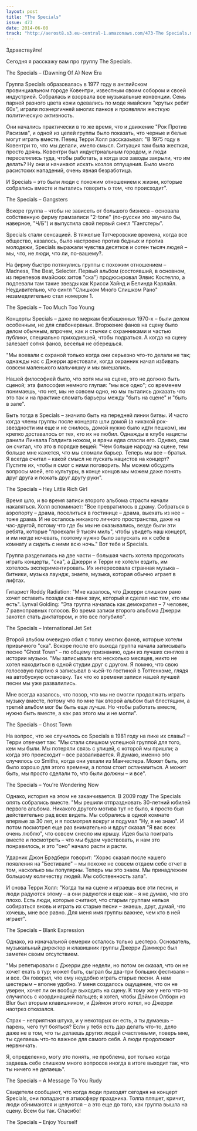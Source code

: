```yaml
---
layout: post
title: "The Specials"
issue: 473
date: 2014-06-08
track: "http://aerost8.s3.eu-central-1.amazonaws.com/473-The Specials.mp3"
---
```


Здравствуйте!

Сегодня я расскажу вам про группу The Specials.

The Specials – (Dawning Of A) New Era

Группа Specials образовалась в 1977 году в английском провинциальном городе Ковентри, известным своим собором и своей индустрией. Собралась и взорвала все музыкальные конвенции. Семь парней разного цвета кожи одевались по моде ямайских "крутых ребят 60х", играли поэнергичней многих панков и проявляли жесткую политическую активность.

Они начались практически в то же время, что и движение "Рок Против Расизма", и одной из целей группы было показать, что черные и белые могут играть вместе. Певец Терри Холл рассказывал: "В 1975 году в Ковентри то, что мы делали, имело смысл. Ситуация там была жесткая, просто дрянь. Ковентри был индустриальным городом, и люди переселялись туда, чтобы работать, а когда все заводы закрыли, что им делать? Ну они и начинают искать козлов отпущения. Было много расистских нападений, очень явная безработица.

И Specials – это были люди с похожим отношением к жизни, которые собрались вместе и пытались говорить о том, что происходит".

The Specials – Gangsters

Вскоре группа – чтобы не зависеть от большого бизнеса – основала собственную фирму грамзаписи "2-tone" (по-русски это звучало бы, наверное, "Ч/Б") и выпустила свой первый сингл "Гангстеры".

Specials стали сенсацией. В тяжелые Тэтчеровские времена, когда все общество, казалось, было настроено против бедных и против молодежи, Specials выражали чувства десятков и сотен тысяч людей – мы, что, не люди, что ли, по-вашему?.

На фирму быстро потянулись группы с похожим отношением – Madness, The Beat, Selecter. Первый альбом (состоявший, в основном, из перепевов ямайских хитов "ска") продюсировал Элвис Костелло, а подпевали там такие звезды как Крисси Хайнд и Белинда Карлайл. Неудивительно, что сингл "Слишком Много Слишком Рано" незамедлительно стал номером 1.

The Specials – Too Much Too Young

Концерты Specials – даже по меркам безбашенных 1970-х – были делом особенным, не для слабонервных. Вторжение фанов на сцену было делом обычным, впрочем, как и стычки с охранниками и частью публики, специально приходившей, чтобы подраться. А когда на сцену залезает сотня фанов, веселья не оберешься.

"Мы воевали с охраной только когда они серьезно что-то делали не так; однажды нас с Джерри арестовали, когда охранник начал избивать совсем маленького мальчишку и мы вмешались.

Нашей философией было, что хотя мы на сцене, это не должно быть сценой; эта философия немного глупая: "мы все одно"; со временем понимаешь, что нет, мы не совсем одно, но мы пытались доказать что это так и на практике сломать барьеры между "быть на сцене" и "быть в зале".

Быть тогда в Specials – значило быть на передней линии битвы. И часто когда члены группы после концерта шли домой (а никакой рок-звездности им еще и не снилось, домой нужно было идти пешком), им крепко доставалось от тех, кто их не любил. Однажды в клубе нацисты ранили Линвала Голдинга ножом, и врачи едва спасли его. Однако, сам он считал, что это в порядке вещей: "Чем больше народу на сцене, тем больше мне кажется, что мы сломали барьер. Теперь мы все – братья. Я всегда считал – какой смысл не пускать нацистов на концерт? Пустите их, чтобы я смог с ними поговорить. Мы можем обсудить вопросы моей, его культуры, в конце концов мы можем даже понять друг друга и пожать друг другу руки".

The Specials – Hey Little Rich Girl

Время шло, и во время записи второго альбома страсти начали накаляться. Холл вспоминает: "Все превратилось в драму. Собраться в аэропорту – драма, поселиться в гостинице – драма, выехать из нее – тоже драма. И не осталось никакого личного пространства, даже на час-другой, потому что где бы мы не оказывались, везде были эти ребята, которые "проехали 9 тысяч миль", чтобы увидеть наш концерт, и им негде ночевать, поэтому нужно было запускать их к себе в комнату и сидеть с ними всю ночь." Вот тебе и Specials.

Группа разделилась на две части – большая часть хотела продолжать играть концерты, "ска", а Джерри и Терри не хотели ездить, им хотелось экспериментировать. Их интересовала странная музыка – битники, музыка лаундж, знаете, музыка, которая обычно играет в лифтах.

Гитарист Roddy Radiation: "Мне казалось, что Джерри слишком рано хочет оставить позади ска-панк звук, который и сделал нас тем, кто мы есть". Lynval Golding: "Эта группа началась как демократия – 7 человек, 7 равноправных голосов. Во время записи второго альбома Джерри захотел стать диктатором, и это все погубило".

The Specials – International Jet Set

Второй альбом очевидно сбил с толку многих фанов, которые хотели привычного "ска". Вскоре после его выхода группа начала записывать песню "Ghost Town" – по общему признанию, один из лучших синглов в истории музыки. "Мы записывали его несколько месяцев, никто не хотел находиться в одной студии друг с другом. Я помню, что свою голосовую партию я записывал в чьей-то гостиной в Тоттенхэме, глядя на автобусную остановку. Так что ко времени записи нашей лучшей песни мы уже развалились.

Мне всегда казалось, что позор, что мы не смогли продолжать играть музыку вместе, потому что по мне так второй альбом был блестящим, а третий альбом мог бы быть еще лучше. Но чтобы работать вместе, нужно быть вместе, а как раз этого мы и не могли".

The Specials – Ghost Town

На вопрос, что же случилось со Specials в 1981 году на пике их славы? – Терри отвечает так: "Мы стали слишком успешной группой для того, кем мы были. Мы потеряли связь с улицей, с которой мы пришли; а когда это происходит – все разваливается. Я думаю, именно это случилось со Smiths, когда они уехали из Манчестера. Может быть, это было хорошо для этого времени, а потом стоит останавиться. А может быть, мы просто сделали то, что были должны – и все".

The Specials – You're Wondering Now

Однако, история на этом не заканчивается. В 2009 году The Specials опять собрались вместе. "Мы решили отпраздновать 30-летний юбилей первого альбома. Никакого другого мотива тут не было, я просто был действительно рад всех видеть. Мы собрались в одной комнате впервые за 30 лет, и я посмотрел вокруг и подумал "Ну, я не знаю". И потом посмотрел еще раз внимательно и вдруг сказал "Я вас всех очень люблю", что совсем снесло им крышу. Идея была поиграть вместе и посмотреть – что мы будем чувствовать, и нам это понравилось, и это "оно" начало расти и расти.

Ударник Джон Брэдбери говорит: "Хорэс сказал после нашего появления на "Бестивале" – мы похоже не совсем отдаем себе отчет в том, насколько мы популярны. Теперь мы это знаем. Мы принадлежим большому количеству людей. Мы собственность зала".

И снова Терри Холл: "Когда ты на сцене и играешь все эти песни, и люди радуются этому – а они радуются и еще как – я не думаю, что это плохо. Есть люди, которые считают, что старым группам нельзя собираться вновь и играть их старые песни – знаешь, друг, думай, что хочешь, мне все равно. Для меня имя группы важнее, чем кто в ней играет".

The Specials – Blank Expression

Однако, из изначальной семерки осталось только шестеро. Основатель, музыкальный директор и клавишник группы Джерри Даммерс был заметен своим отсутствием.

"Мы репетировали с Джерри две недели, но потом он сказал, что он не хочет ехать в тур; может быть, сыграл бы два-три больших фестиваля – и все. Он говорил, что ему неудобно играть старые песни. А нам шестерым – вполне удобно. У меня создалось ощущение, что он не уверен, хочет ли он вообще выходить на сцену. К тому же у него что-то случилось с координацией пальцев; я хотел, чтобы Дэймон Олборн из Blur был вторым клавишником, и Дэймон этого хотел, но Джерри наотрез отказался.

Страх – неприятная штука, и у некоторых он есть, а ты думаешь – парень, чего тут бояться? Если у тебя есть дар делать что-то, дело даже не в том, что ты делаешь других людей счастливыми, поверь мне, ты сделаешь что-то важное для самого себя. А люди продолжают нервничать.

Я, определенно, могу это понять, не проблема, вот только когда задаешь себе слишком много вопросов иногда в итоге выходит так, что ты ничего не делаешь".

The Specials – A Message To You Rudy

Свидетели сообщают, что когда люди приходят сегодня на концерт Specials, они попадают в атмосферу праздника. Толпа пляшет, кричит, люди обнимаются и целуются – а это еще до того, как группа вышла на сцену. Всем бы так. Спасибо!

The Specials – Enjoy Yourself
